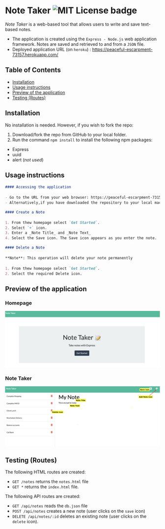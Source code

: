 # Note Taker ![MIT License badge](https://camo.githubusercontent.com/302a0a2a90397c2fc68f3838a6c9b9cebec684d041d250065a05bebab1412cd7/68747470733a2f2f696d672e736869656c64732e696f2f62616467652f4c6963656e73652d4d49542d726564)

_Note Taker_ is a web-based tool that allows users to write and save text-based notes.

- The application is created using the `Express - Node.js` web application framework. Notes are saved and retrieved to and from a `JSON` file.
- Deployed application URL (on `heroku`) : https://peaceful-escarpment-73157.herokuapp.com/

## Table of Contents

- [Installation](installation)
- [Usage instructions](usage-instructions)
- [Preview of the application](preview-of-the-application)
- [Testing (Routes)](testing-routes)

## Installation

No installation is needed. However, if you wish to fork the repo:

1. Download/fork the repo from GitHub to your local folder.
2. Run the command `npm install` to install the following npm packages:

- Express
- uuid
- alert (_not used_)

## Usage instructions

```md
#### Accessing the application

- Go to the URL from your web browser: https://peaceful-escarpment-73157.herokuapp.com/
- Alternatively,if you have downloaded the repository to your local machine, run the command `node server.js` from the terminal.
```

```md
#### Create a Note

1. From thew homepage select `Get Started`.
2. Select `+` icon.
3. Enter a _Note Title_ and _Note Text_
4. Select the Save icon. The Save icon appears as you enter the note.
```

```md
#### Delete a Note

**Note**: This operation will delete your note permanently

1. From thew homepage select `Get Started`.
2. Select the required Delete icon.
```

## Preview of the application

### Homepage

![Homepage](./images/homepage.png)

### Note Taker

![Note Taker](./images/note-taker.png)

## Testing (Routes)

The following HTML routes are created:

- `GET /notes` returns the `notes.html` file
- `GET *` returns the `index.html` file.

The following API routes are created:

- `GET /api/notes` reads the `db.json` file
- `POST /api/notes` creates a new note (user clicks on the `save` icon)
- `DELETE /api/notes/:id` deletes an existing note (user clicks on the `delete` icon).
